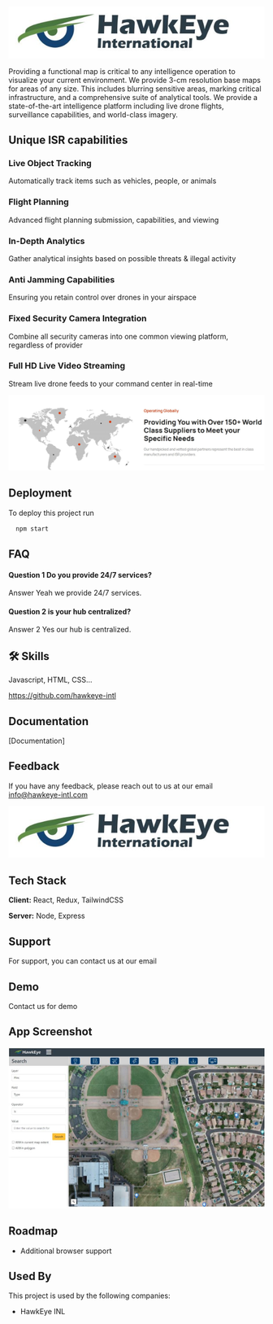 
![](hawk1.JPG)

Providing a functional map is critical to any intelligence operation to visualize your current environment. We provide 3-cm resolution base maps for areas of any size. This includes blurring sensitive areas, marking critical infrastructure, and a comprehensive suite of analytical tools. We provide a state-of-the-art intelligence platform including live drone flights, surveillance capabilities, and world-class imagery.      
## Unique ISR capabilities

### Live Object Tracking 
Automatically track items such as vehicles, people, or animals
### Flight Planning
Advanced flight planning submission, capabilities, and viewing
### In-Depth Analytics
Gather analytical insights based on possible threats & illegal activity
### Anti Jamming Capabilities
Ensuring you retain control over drones in your airspace
### Fixed Security Camera Integration
Combine all security cameras into one common viewing platform, regardless of provider
### Full HD Live Video Streaming
Stream live drone feeds to your command center in real-time

![](hawkeye3.JPG)
## Deployment

To deploy this project run

```bash
  npm start
```

  
## FAQ

#### Question 1 Do you provide 24/7 services?

Answer Yeah we provide 24/7 services.

#### Question 2 is your hub centralized?

Answer 2 Yes our hub is centralized.


  
## 🛠 Skills
Javascript, HTML, CSS...

https://github.com/hawkeye-intl

  
## Documentation

[Documentation]

  
## Feedback

If you have any feedback, please reach out to us at our email info@hawkeye-intl.com

  
![Logo](hawk1.JPG)

    
## Tech Stack

**Client:** React, Redux, TailwindCSS

**Server:** Node, Express

  
## Support

For support, you can contact us at our email

## Demo

Contact us for demo

## App Screenshot

![App ScreenShot](hawkeye2.JPG)

  
## Roadmap

- Additional browser support

  
## Used By

This project is used by the following companies:

- HawkEye INL

  
